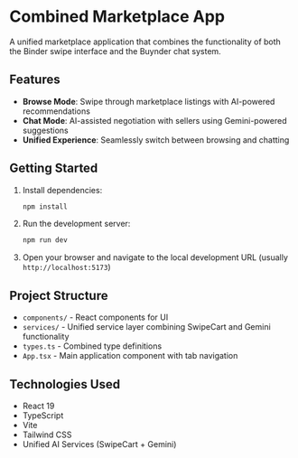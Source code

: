 # Combined Marketplace App

A unified marketplace application that combines the functionality of both the Binder swipe interface and the Buynder chat system.

## Features

- **Browse Mode**: Swipe through marketplace listings with AI-powered recommendations
- **Chat Mode**: AI-assisted negotiation with sellers using Gemini-powered suggestions
- **Unified Experience**: Seamlessly switch between browsing and chatting

## Getting Started

1. Install dependencies:
   ```bash
   npm install
   ```

2. Run the development server:
   ```bash
   npm run dev
   ```

3. Open your browser and navigate to the local development URL (usually `http://localhost:5173`)

## Project Structure

- `components/` - React components for UI
- `services/` - Unified service layer combining SwipeCart and Gemini functionality
- `types.ts` - Combined type definitions
- `App.tsx` - Main application component with tab navigation

## Technologies Used

- React 19
- TypeScript
- Vite
- Tailwind CSS
- Unified AI Services (SwipeCart + Gemini)
